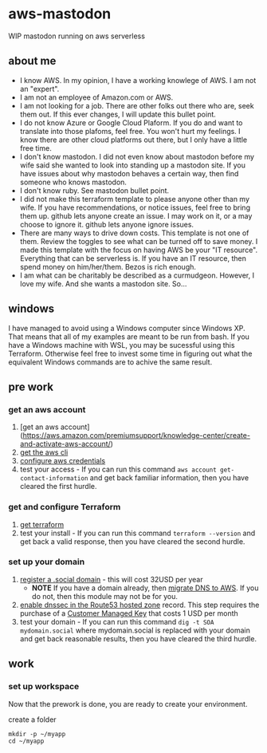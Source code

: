 # aws-mastodon
WIP mastodon running on aws serverless

## about me

* I know AWS. In my opinion, I have a working knowlege of AWS. I am not an "expert". 
* I am not an employee of Amazon.com or AWS.
* I am not looking for a job. There are other folks out there who are, seek them out. If this ever changes, I will update this bullet point.
* I do not know Azure or Google Cloud Plaform. If you do and want to translate into those plafoms, feel free. You won't hurt my feelings. I know there are other cloud platforms out there, but I only have a little free time.
* I don't know mastodon. I did not even know about mastodon before my wife said she wanted to look into standing up a mastodon site. If you have issues about why mastodon behaves a certain way, then find someone who knows mastodon.
* I don't know ruby. See mastodon bullet point.
* I did not make this terraform template to please anyone other than my wife. If you have recommendations, or notice issues, feel free to bring them up. github lets anyone create an issue. I may work on it, or a may choose to ignore it. github lets anyone ignore issues.
* There are many ways to drive down costs. This template is not one of them. Review the toggles to see what can be turned off to save money. I made this template with the focus on having AWS be your "IT resource". Everything that can be serverless is. If you have an IT resource, then spend money on him/her/them. Bezos is rich enough.
* I am what can be charitably be described as a curmudgeon. However, I love my wife. And she wants a mastodon site. So...

## windows

I have managed to avoid using a Windows computer since Windows XP. That means that all of my examples are meant to be run from bash. If you have a Windows machine with WSL, you may be sucessful using this Terraform. Otherwise feel free to invest some time in figuring out what the equivalent Windows commands are to achive the same result.

## pre work

### get an aws account

1. [get an aws account] (https://aws.amazon.com/premiumsupport/knowledge-center/create-and-activate-aws-account/)
1. [get the aws cli](https://docs.aws.amazon.com/cli/latest/userguide/getting-started-install.html)
1. [configure aws credentials](https://docs.aws.amazon.com/cli/latest/userguide/cli-configure-files.html)
1. test your access - If you can run this command `aws account get-contact-information` and get back familiar information, then you have cleared the first hurdle.

### get and configure Terraform

1. [get terraform](https://developer.hashicorp.com/terraform/downloads)
1. test your install - If you can run this command `terraform --version` and get back a valid response, then you have cleared the second hurdle.

### set up your domain

1. [register a .social domain](https://docs.aws.amazon.com/Route53/latest/DeveloperGuide/domain-register.html#domain-register-procedure) - this will cost 32USD per year
    * **NOTE** If you have a domain already, then [migrate DNS to AWS](https://docs.aws.amazon.com/Route53/latest/DeveloperGuide/MigratingDNS.html). If you do not, then this module may not be for you.
1. [enable dnssec in the Route53 hosted zone](https://docs.aws.amazon.com/Route53/latest/DeveloperGuide/dns-configuring-dnssec.html) record. This step requires the purchase of a [Customer Managed Key](https://docs.aws.amazon.com/Route53/latest/DeveloperGuide/dns-configuring-dnssec-cmk-requirements.html) that costs 1 USD per month
1. test your domain - If you can run this command `dig -t SOA mydomain.social` where mydomain.social is replaced with your domain and get back reasonable results, then you have cleared the third hurdle.

## work

### set up workspace

Now that the prework is done, you are ready to create your environment.

create a folder

```
mkdir -p ~/myapp
cd ~/myapp

```

